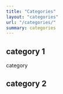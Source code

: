 ```yaml
---
title: "Categories"
layout: "categories"
url: "/categories/"
summary: categories
---
```


## category 1

category

## category 2
